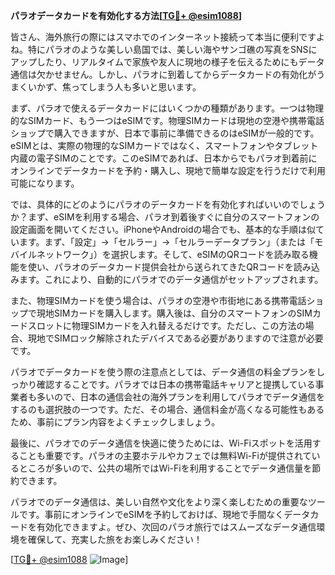 **パラオデータカードを有効化する方法[[TG💪+ @esim1088](https://t.me/s/esim1088)]**

皆さん、海外旅行の際にはスマホでのインターネット接続って本当に便利ですよね。特にパラオのような美しい島国では、美しい海やサンゴ礁の写真をSNSにアップしたり、リアルタイムで家族や友人に現地の様子を伝えるためにもデータ通信は欠かせません。しかし、パラオに到着してからデータカードの有効化がうまくいかず、焦ってしまう人も多いと思います。

まず、パラオで使えるデータカードにはいくつかの種類があります。一つは物理的なSIMカード、もう一つはeSIMです。物理SIMカードは現地の空港や携帯電話ショップで購入できますが、日本で事前に準備できるのはeSIMが一般的です。eSIMとは、実際の物理的なSIMカードではなく、スマートフォンやタブレット内蔵の電子SIMのことです。このeSIMであれば、日本からでもパラオ到着前にオンラインでデータカードを予約・購入し、現地で簡単な設定を行うだけで利用可能になります。

では、具体的にどのようにパラオのデータカードを有効化すればいいのでしょうか？まず、eSIMを利用する場合、パラオ到着後すぐに自分のスマートフォンの設定画面を開いてください。iPhoneやAndroidの場合でも、基本的な手順は似ています。まず、「設定」→「セルラー」→「セルラーデータプラン」（または「モバイルネットワーク」）を選択します。そして、eSIMのQRコードを読み取る機能を使い、パラオのデータカード提供会社から送られてきたQRコードを読み込みます。これにより、自動的にパラオでのデータ通信がセットアップされます。

また、物理SIMカードを使う場合は、パラオの空港や市街地にある携帯電話ショップで現地SIMカードを購入します。購入後は、自分のスマートフォンのSIMカードスロットに物理SIMカードを入れ替えるだけです。ただし、この方法の場合、現地でSIMロック解除されたデバイスである必要がありますので注意が必要です。

パラオでデータカードを使う際の注意点としては、データ通信の料金プランをしっかり確認することです。パラオでは日本の携帯電話キャリアと提携している事業者も多いので、日本の通信会社の海外プランを利用してパラオでデータ通信をするのも選択肢の一つです。ただ、その場合、通信料金が高くなる可能性もあるため、事前にプラン内容をよくチェックしましょう。

最後に、パラオでのデータ通信を快適に使うためには、Wi-Fiスポットを活用することも重要です。パラオの主要ホテルやカフェでは無料Wi-Fiが提供されているところが多いので、公共の場所ではWi-Fiを利用することでデータ通信量を節約できます。

パラオでのデータ通信は、美しい自然や文化をより深く楽しむための重要なツールです。事前にオンラインでeSIMを予約しておけば、現地で手間なくデータカードを有効化できますよ。ぜひ、次回のパラオ旅行ではスムーズなデータ通信環境を確保して、充実した旅をお楽しみください！

[[TG💪+ @esim1088](https://t.me/s/esim1088) ![Image](https://i.postimg.cc/Y0z9fWf4/image.png)]